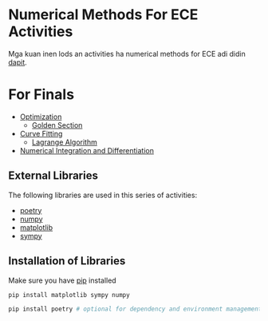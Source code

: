 # Numerical Methods For ECE Activities
Mga kuan inen lods an activities ha numerical methods for ECE adi didin [dapit](numerical_methods/).

# For Finals
- [Optimization](numerical_methods/4-optimization/)
  - [Golden Section](numerical_methods/4-optimization/golden_section.py)
- [Curve Fitting](numerical_methods/5-curve-fitting/)
  - [Lagrange Algorithm](numerical_methods/5-curve-fitting/lagrange-algorithm)
- [Numerical Integration and Differentiation](numerical_methods/6-numerical-integration-differentiation/)

## External Libraries
The following libraries are used in this series of activities:
- [poetry](https://python-poetry.org/)
- [numpy](https://numpy.org/)
- [matplotlib](https://matplotlib.org/)
- [sympy](https://www.sympy.org/en/index.html)

## Installation of Libraries
Make sure you have [pip](https://python-poetry.org/) installed
```bash
pip install matplotlib sympy numpy
```

```bash
pip install poetry # optional for dependency and environment management
```

